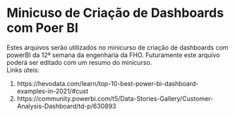 # Minicuso de Criação de Dashboards com Poer BI

Estes arquivos serão utilizados no minicurso de criação de dashboards com powerBI da 12ª semana da engenharia da FHO. Futuramente este arquivo poderá ser editado com um resumo do minicurso.
</br>
Links úteis:
<ol>
    <li>https://hevodata.com/learn/top-10-best-power-bi-dashboard-examples-in-2021/#cust</li>
    <li>https://community.powerbi.com/t5/Data-Stories-Gallery/Customer-Analysis-Dashboard/td-p/630893</li>
</ol>
